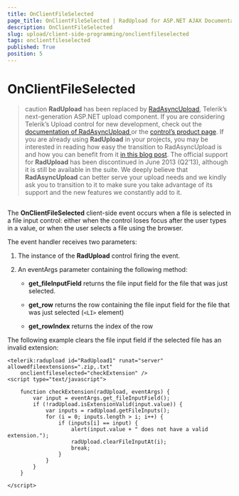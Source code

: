 ```yaml
---
title: OnClientFileSelected
page_title: OnClientFileSelected | RadUpload for ASP.NET AJAX Documentation
description: OnClientFileSelected
slug: upload/client-side-programming/onclientfileselected
tags: onclientfileselected
published: True
position: 5
---
```


# OnClientFileSelected



>caution  **RadUpload** has been replaced by [RadAsyncUpload](https://demos.telerik.com/aspnet-ajax/asyncupload/examples/overview/defaultcs.aspx), Telerik’s next-generation ASP.NET upload component. If you are considering Telerik’s Upload control for new development, check out the [documentation of RadAsyncUpload ](https://www.telerik.com/help/aspnet-ajax/asyncupload-overview.html) or the [control’s product page](https://www.telerik.com/products/aspnet-ajax/asyncupload.aspx). If you are already using **RadUpload** in your projects, you may be interested in reading how easy the transition to RadAsyncUpload is and how you can benefit from it [in this blog post](https://blogs.telerik.com/blogs/12-12-05/the-case-of-telerik-s-new-old-asp.net-ajax-upload-control-radasyncupload). The official support for **RadUpload** has been discontinued in June 2013 (Q2’13), although it is still be available in the suite. We deeply believe that **RadAsyncUpload** can better serve your upload needs and we kindly ask you to transition to it to make sure you take advantage of its support and the new features we constantly add to it.
>


## 

The **OnClientFileSelected** client-side event occurs when a file is selected in a file input control: either when the control loses focus after the user types in a value, or when the user selects a file using the browser.

The event handler receives two parameters:

1. The instance of the **RadUpload** control firing the event.

1. An eventArgs parameter containing the following method:

	* **get_fileInputField** returns the file input field for the file that was just selected.

	* **get_row** returns the row containing the file input field for the file that was just selected (`<LI>` element)

	* **get_rowIndex** returns the index of the row

The following example clears the file input field if the selected file has an invalid extension:

````ASPNET
<telerik:radupload id="RadUpload1" runat="server" allowedfileextensions=".zip,.txt"
    onclientfileselected="checkExtension" />
<script type="text/javascript">

    function checkExtension(radUpload, eventArgs) {
        var input = eventArgs.get_fileInputField();
        if (!radUpload.isExtensionValid(input.value)) {
            var inputs = radUpload.getFileInputs();
            for (i = 0; inputs.length > i; i++) {
                if (inputs[i] == input) {
                    alert(input.value + " does not have a valid extension.");
                    radUpload.clearFileInputAt(i);
                    break;
                }
            }
        }
    }

</script>
````


